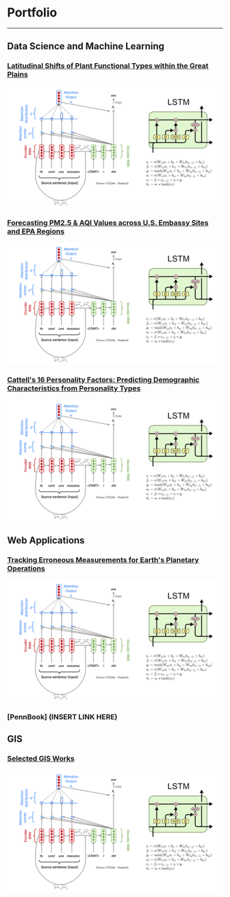 # Portfolio
---
## Data Science and Machine Learning
### [Latitudinal Shifts of Plant Functional Types within the Great Plains](/sample_page)
<center><img src="images/nlp.png"/></center>

### [Forecasting PM2.5 & AQI Values across U.S. Embassy Sites and EPA Regions](/sample_page)
<center><img src="images/nlp.png"/></center>

### [Cattell's 16 Personality Factors: Predicting Demographic Characteristics from Personality Types](/sample_page)
<center><img src="images/nlp.png"/></center>

## Web Applications
### [Tracking Erroneous Measurements for Earth's Planetary Operations](/sample_page)
<center><img src="images/nlp.png"/></center>

### [PennBook] (INSERT LINK HERE)

## GIS
### [Selected GIS Works](/sample_page)
<center><img src="images/nlp.png"/></center>

